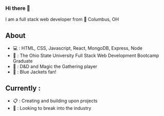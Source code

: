 ### Hi there 👋

I am a full stack web developer from 📍 Columbus, OH

## About 

- 💻 : HTML, CSS, Javascript, React, MongoDB, Express, Node
- 🏫 : The Ohio State University Full Stack Web Development Bootcamp Graduate
- 🎲 : D&D and Magic the Gathering player 
- 🏒 : Blue Jackets fan!


## Currently : 
- 📋 : Creating and building upon projects 
- 💼 : Looking to break into the industry  

